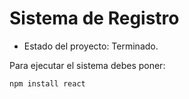 <h1> Sistema de Registro </h1>

- Estado del proyecto: Terminado.

Para ejecutar el sistema debes poner:

`npm install react`
